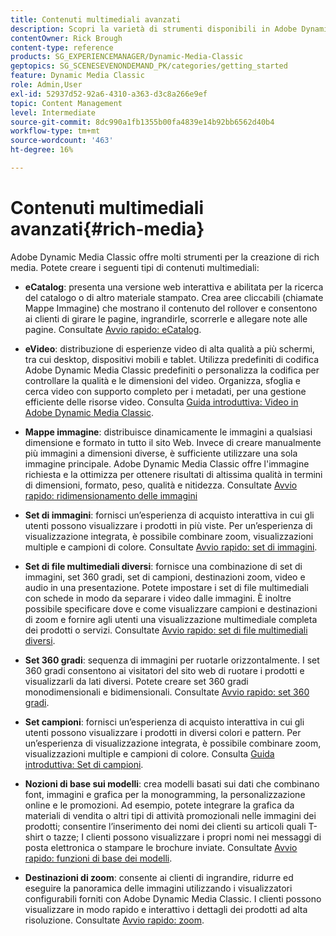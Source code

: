 ```yaml
---
title: Contenuti multimediali avanzati
description: Scopri la varietà di strumenti disponibili in Adobe Dynamic Media Classic per la creazione di contenuti multimediali avanzati.
contentOwner: Rick Brough
content-type: reference
products: SG_EXPERIENCEMANAGER/Dynamic-Media-Classic
geptopics: SG_SCENESEVENONDEMAND_PK/categories/getting_started
feature: Dynamic Media Classic
role: Admin,User
exl-id: 52937d52-92a6-4310-a363-d3c8a266e9ef
topic: Content Management
level: Intermediate
source-git-commit: 8dc990a1fb1355b00fa4839e14b92bb6562d40b4
workflow-type: tm+mt
source-wordcount: '463'
ht-degree: 16%

---
```


# Contenuti multimediali avanzati{#rich-media}

Adobe Dynamic Media Classic offre molti strumenti per la creazione di rich media. Potete creare i seguenti tipi di contenuti multimediali:

* **eCatalog**: presenta una versione web interattiva e abilitata per la ricerca del catalogo o di altro materiale stampato. Crea aree cliccabili (chiamate Mappe Immagine) che mostrano il contenuto del rollover e consentono ai clienti di girare le pagine, ingrandirle, scorrerle e allegare note alle pagine.
Consultate [Avvio rapido: eCatalog](/help/using/quick-start-ecatalog.md).

* **eVideo**: distribuzione di esperienze video di alta qualità a più schermi, tra cui desktop, dispositivi mobili e tablet. Utilizza predefiniti di codifica Adobe Dynamic Media Classic predefiniti o personalizza la codifica per controllare la qualità e le dimensioni del video. Organizza, sfoglia e cerca video con supporto completo per i metadati, per una gestione efficiente delle risorse video.
Consulta [Guida introduttiva: Video in Adobe Dynamic Media Classic](/help/using/quick-start-video.md).

* **Mappe immagine**: distribuisce dinamicamente le immagini a qualsiasi dimensione e formato in tutto il sito Web. Invece di creare manualmente più immagini a dimensioni diverse, è sufficiente utilizzare una sola immagine principale. Adobe Dynamic Media Classic offre l&#39;immagine richiesta e la ottimizza per ottenere risultati di altissima qualità in termini di dimensioni, formato, peso, qualità e nitidezza.
Consultate [Avvio rapido: ridimensionamento delle immagini](/help/using/quick-start-image-sizing.md)

* **Set di immagini**: fornisci un’esperienza di acquisto interattiva in cui gli utenti possono visualizzare i prodotti in più viste. Per un’esperienza di visualizzazione integrata, è possibile combinare zoom, visualizzazioni multiple e campioni di colore.
Consultate [Avvio rapido: set di immagini](/help/using/quick-start-image-sets.md).

* **Set di file multimediali diversi**: fornisce una combinazione di set di immagini, set 360 gradi, set di campioni, destinazioni zoom, video e audio in una presentazione. Potete impostare i set di file multimediali con schede in modo da separare i video dalle immagini. È inoltre possibile specificare dove e come visualizzare campioni e destinazioni di zoom e fornire agli utenti una visualizzazione multimediale completa dei prodotti o servizi.
Consultate [Avvio rapido: set di file multimediali diversi](/help/using/quick-start-mixed-media-sets.md).

* **Set 360 gradi**: sequenza di immagini per ruotarle orizzontalmente. I set 360 gradi consentono ai visitatori del sito web di ruotare i prodotti e visualizzarli da lati diversi. Potete creare set 360 gradi monodimensionali e bidimensionali.
Consultate [Avvio rapido: set 360 gradi](/help/using/quick-start-spin-sets.md).

* **Set campioni**: fornisci un’esperienza di acquisto interattiva in cui gli utenti possono visualizzare i prodotti in diversi colori e pattern. Per un’esperienza di visualizzazione integrata, è possibile combinare zoom, visualizzazioni multiple e campioni di colore.
Consulta [Guida introduttiva: Set di campioni](/help/using/quick-start-swatch-sets.md).

* **Nozioni di base sui modelli**: crea modelli basati sui dati che combinano font, immagini e grafica per la monogramming, la personalizzazione online e le promozioni. Ad esempio, potete integrare la grafica da materiali di vendita o altri tipi di attività promozionali nelle immagini dei prodotti; consentire l’inserimento dei nomi dei clienti su articoli quali T-shirt o tazze; I clienti possono visualizzare i propri nomi nei messaggi di posta elettronica o stampare le brochure inviate.
Consultate [Avvio rapido: funzioni di base dei modelli](/help/using/quick-start-template-basics.md).

* **Destinazioni di zoom**: consente ai clienti di ingrandire, ridurre ed eseguire la panoramica delle immagini utilizzando i visualizzatori configurabili forniti con Adobe Dynamic Media Classic. I clienti possono visualizzare in modo rapido e interattivo i dettagli dei prodotti ad alta risoluzione.
Consultate [Avvio rapido: zoom](/help/using/quick-start-zoom.md).
